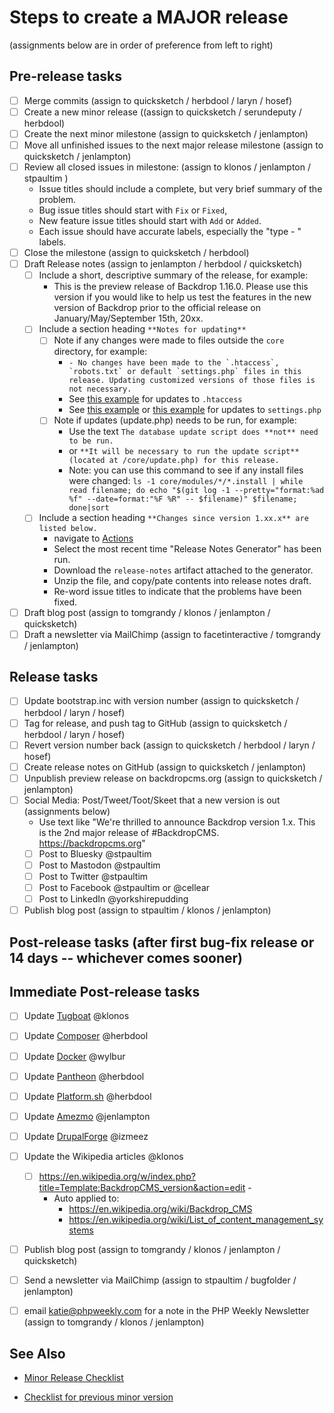 Steps to create a MAJOR release
=================================
(assignments below are in order of preference from left to right)

## Pre-release tasks

- [ ] Merge commits (assign to quicksketch / herbdool / laryn / hosef)
- [ ] Create a new minor release ((assign to quicksketch / serundeputy / herbdool)
- [ ] Create the next minor milestone (assign to quicksketch / jenlampton)
- [ ] Move all unfinished issues to the next major release milestone (assign to quicksketch / jenlampton)
- [ ] Review all closed issues in milestone: (assign to klonos / jenlampton / stpaultim )
  * Issue titles should include a complete, but very brief summary of the problem.
  * Bug issue titles should start with `Fix` or `Fixed`,
  * New feature issue titles should start with `Add` or `Added`.
  * Each issue should have accurate labels, especially the "type - " labels.
- [ ] Close the milestone (assign to quicksketch / herbdool)
- [ ] Draft Release notes (assign to jenlampton / herbdool / quicksketch)
  - [ ] Include a short, descriptive summary of the release, for example:
    * This is the preview release of Backdrop 1.16.0. Please use this version if you would like to help us test the features in the new version of Backdrop prior to the official release on January/May/September 15th, 20xx.
  - [ ] Include a section heading `**Notes for updating**`
    - [ ] Note if any changes were made to files outside the `core` directory, for example:
      * ``- No changes have been made to the `.htaccess`, `robots.txt` or default `settings.php` files in this release. Updating customized versions of those files is not necessary.``
      * See [this example](https://github.com/backdrop/backdrop/releases/tag/1.18.0) for updates to `.htaccess`
      * See [this example](https://github.com/backdrop/backdrop/releases/tag/1.16.0) or [this example](https://github.com/backdrop/backdrop/releases/tag/1.14.0) for updates to `settings.php`
    - [ ] Note if updates (update.php) needs to be run, for example:
      * Use the text `The database update script does **not** need to be run.`
      * or `**It will be necessary to run the update script** (located at /core/update.php) for this release.`
      * Note: you can use this command to see if any install files were changed:
      `ls -1 core/modules/*/*.install | while read filename; do echo "$(git log -1 --pretty="format:%ad %f" --date=format:"%F %R" -- $filename)" $filename; done|sort`
  - [ ] Include a section heading `**Changes since version 1.xx.x** are listed below.`
      * navigate to [Actions](https://github.com/backdrop/backdrop-issues/actions)
      * Select the most recent time "Release Notes Generator" has been run.
      * Download the `release-notes` artifact attached to the generator.
      * Unzip the file, and copy/pate contents into release notes draft.
      * Re-word issue titles to indicate that the problems have been fixed.
- [ ] Draft blog post (assign to tomgrandy / klonos / jenlampton / quicksketch)
- [ ] Draft a newsletter via MailChimp (assign to facetinteractive / tomgrandy / jenlampton)

## Release tasks

- [ ] Update bootstrap.inc with version number (assign to quicksketch / herbdool / laryn / hosef)
- [ ] Tag for release, and push tag to GitHub (assign to quicksketch / herbdool / laryn / hosef)
- [ ] Revert version number back (assign to quicksketch / herbdool / laryn / hosef)
- [ ] Create release notes on GitHub (assign to quicksketch / jenlampton)
- [ ] Unpublish preview release on backdropcms.org (assign to quicksketch / jenlampton)
- [ ] Social Media: Post/Tweet/Toot/Skeet that a new version is out (assignments below)
  * Use text like "We're thrilled to announce Backdrop version 1.x. This is the 2nd major release of #BackdropCMS. https://backdropcms.org"
  - [ ] Post to Bluesky @stpaultim
  - [ ] Post to Mastodon @stpaultim
  - [ ] Post to Twitter @stpaultim
  - [ ] Post to Facebook @stpaultim or @cellear
  - [ ] Post to LinkedIn @yorkshirepudding
- [ ] Publish blog post (assign to stpaultim / klonos / jenlampton)

## Post-release tasks (after first bug-fix release or 14 days -- whichever comes sooner)

## Immediate Post-release tasks

- [ ] Update [Tugboat](https://github.com/backdrop/backdrop-issues/wiki/Update:-Tugboat) @klonos
- [ ] Update [Composer](https://github.com/backdrop/backdrop-issues/wiki/Update:-Composer) @herbdool
- [ ] Update [Docker](https://github.com/backdrop/backdrop-issues/wiki/Update:-Docker-Image) @wylbur
- [ ] Update [Pantheon](https://github.com/backdrop/backdrop-issues/wiki/Update:-Pantheon-Upstream) @herbdool
- [ ] Update [Platform.sh](https://github.com/backdrop/backdrop-issues/wiki/Update:-Platform.sh-Template) @herbdool
- [ ] Update [Amezmo](https://github.com/backdrop/backdrop-issues/wiki/Update:-Amezmo) @jenlampton
- [ ] Update [DrupalForge](https://github.com/backdrop/backdrop-issues/wiki/Update:-Drupal-Forge-(devpanel)-Template) @izmeez
- [ ] Update the Wikipedia articles @klonos
  - [ ] https://en.wikipedia.org/w/index.php?title=Template:BackdropCMS_version&action=edit -
    * Auto applied to:
      * https://en.wikipedia.org/wiki/Backdrop_CMS
      * https://en.wikipedia.org/wiki/List_of_content_management_systems
- [ ] Publish blog post (assign to tomgrandy / klonos / jenlampton / quicksketch)
- [ ] Send a newsletter via MailChimp (assign to stpaultim / bugfolder / jenlampton)
- [ ] email katie@phpweekly.com for a note in the PHP Weekly Newsletter (assign to tomgrandy / klonos / jenlampton)


## See Also

<!-- If this release DOES accompany a minor release: -->
- [Minor Release Checklist]()
<!-- If this is a security release: -->
- [Checklist for previous minor version]()